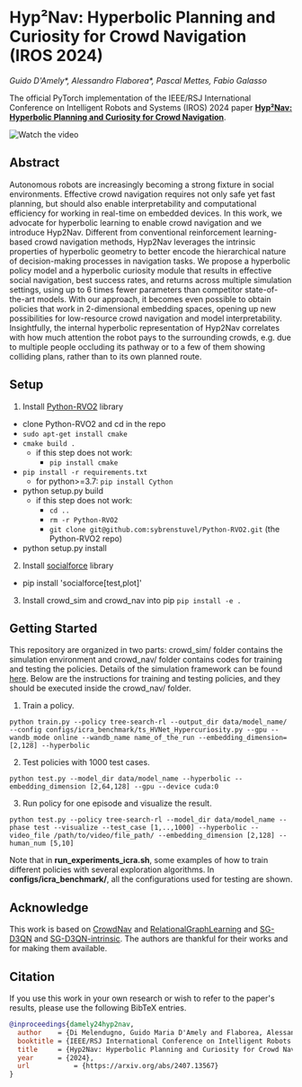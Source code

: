 

# Hyp²Nav: Hyperbolic Planning and Curiosity for Crowd Navigation (IROS 2024)

_Guido D'Amely*, Alessandro Flaborea*, Pascal Mettes, Fabio Galasso_


The official PyTorch implementation of the IEEE/RSJ International Conference on Intelligent Robots and Systems (IROS) 2024 paper [**Hyp²Nav: Hyperbolic Planning and Curiosity for Crowd Navigation**](https://arxiv.org/abs/2407.13567).


![Watch the video](video/iros_video.gif)

## Abstract
Autonomous robots are increasingly becoming a strong fixture in social environments. Effective crowd navigation requires not only safe yet fast planning, but should also enable interpretability and computational efficiency for working in real-time on embedded devices. In this work, we advocate for hyperbolic learning to enable crowd navigation and we introduce Hyp2Nav. Different from conventional reinforcement learning-based crowd navigation methods, Hyp2Nav leverages the intrinsic properties of hyperbolic geometry to better encode the hierarchical nature of decision-making processes in navigation tasks. We propose a hyperbolic policy model and a hyperbolic curiosity module that results in effective social navigation, best success rates, and returns across multiple simulation settings, using up to 6 times fewer parameters than competitor state-of-the-art models. With our approach, it becomes even possible to obtain policies that work in 2-dimensional embedding spaces, opening up new possibilities for low-resource crowd navigation and model interpretability. Insightfully, the internal hyperbolic representation of Hyp2Nav correlates with how much attention the robot pays to the surrounding crowds, e.g. due to multiple people occluding its pathway or to a few of them showing colliding plans, rather than to its own planned route.

## Setup
1. Install [Python-RVO2](https://github.com/sybrenstuvel/Python-RVO2) library
- clone Python-RVO2 and cd in the repo
- `sudo apt-get install cmake`
- `cmake build .`
  - if this step does not work:
    - `pip install cmake`
- `pip install -r requirements.txt`
  - for python>=3.7: `pip install Cython`
- python setup.py build
  - if this step does not work:
    - `cd ..`
    - `rm -r Python-RVO2`
    - `git clone git@github.com:sybrenstuvel/Python-RVO2.git` (the Python-RVO2 repo)
- python setup.py install
2. Install [socialforce](https://github.com/ChanganVR/socialforce) library
- pip install 'socialforce[test,plot]'
3. Install crowd_sim and crowd_nav into pip
`pip install -e .`

## Getting Started
This repository are organized in two parts: crowd_sim/ folder contains the simulation environment and crowd_nav/ folder contains codes for training and testing the policies. Details of the simulation framework can be found [here](crowd_sim/README.md). Below are the instructions for training and testing policies, and they should be executed
inside the crowd_nav/ folder.

1. Train a policy.
```
python train.py --policy tree-search-rl --output_dir data/model_name/ --config configs/icra_benchmark/ts_HVNet_Hypercuriosity.py --gpu --wandb_mode online --wandb_name name_of_the_run --embedding_dimension=[2,128] --hyperbolic
```

2. Test policies with 1000 test cases.
```
python test.py --model_dir data/model_name --hyperbolic --embedding_dimension [2,64,128] --gpu --device cuda:0
```

3. Run policy for one episode and visualize the result.
```
python test.py --policy tree-search-rl --model_dir data/model_name --phase test --visualize --test_case [1,..,1000] --hyperbolic --video_file /path/to/video/file_path/ --embedding_dimension [2,128] --human_num [5,10]
```

Note that in **run_experiments_icra.sh**, some examples of how to train different policies with several exploration algorithms. In **configs/icra_benchmark/**, all the configurations used for testing are shown.



## Acknowledge
This work is based on [CrowdNav](https://github.com/vita-epfl/CrowdNav) and [RelationalGraphLearning](https://github.com/ChanganVR/RelationalGraphLearning) and [SG-D3QN](https://github.com/nubot-nudt/SG-D3QN) and [SG-D3QN-intrinsic](https://github.com/dmartinezbaselga/intrinsic-rewards-navigation).  The authors are thankful for their works and for making them available.

## Citation
If you use this work in your own research or wish to refer to the paper's results, please use the following BibTeX entries.
```bibtex
@inproceedings{damely24hyp2nav,
  author	= {Di Melendugno, Guido Maria D'Amely and Flaborea, Alessandro and Mettes, Pascal and Galasso, Fabio},
  booktitle	= {IEEE/RSJ International Conference on Intelligent Robots and Systems (IROS)}, 
  title		= {Hyp2Nav: Hyperbolic Planning and Curiosity for Crowd Navigation}, 
  year		= {2024},
  url           = {https://arxiv.org/abs/2407.13567}
}

